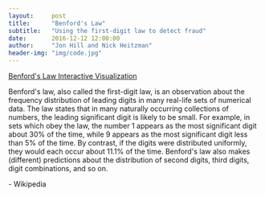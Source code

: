 ```yaml
---
layout:     post
title:      "Benford's Law"
subtitle:   "Using the first-digit law to detect fraud"
date:       2016-12-12 12:00:00
author:     "Jon Hill and Nick Heitzman"
header-img: "img/code.jpg"
---
```


[Benford's Law Interactive Visualization](https://dripdrop12.shinyapps.io/benford/)

<p>Benford's law, also called the first-digit law, is an observation about the frequency distribution of leading digits in many real-life sets of numerical data. The law states that in many naturally occurring collections of numbers, the leading significant digit is likely to be small. For example, in sets which obey the law, the number 1 appears as the most significant digit about 30% of the time, while 9 appears as the most significant digit less than 5% of the time. By contrast, if the digits were distributed uniformly, they would each occur about 11.1% of the time. Benford's law also makes (different) predictions about the distribution of second digits, third digits, digit combinations, and so on.</p>

<p>- Wikipedia</p>
